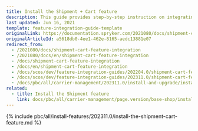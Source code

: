 ```yaml
---
title: Install the Shipment + Cart feature
description: This guide provides step-by-step instruction on integrating Shipment + Cart feature into the Spryker-based project.
last_updated: Jun 16, 2021
template: feature-integration-guide-template
originalLink: https://documentation.spryker.com/2021080/docs/shipment-cart-feature-integration
originalArticleId: a5618db0-4ee1-462e-8165-aedc13881e07
redirect_from:
  - /2021080/docs/shipment-cart-feature-integration
  - /2021080/docs/en/shipment-cart-feature-integration
  - /docs/shipment-cart-feature-integration
  - /docs/en/shipment-cart-feature-integration
  - /docs/scos/dev/feature-integration-guides/202204.0/shipment-cart-feature-integration.html
  - /docs/scos/dev/feature-integration-guides/202311.0/shipment-cart-feature-integration.html
  - /docs/pbc/all/carrier-management/202311.0/install-and-upgrade/install-the-shipment-feature.html
related:
  - title: Install the Shipment feature
    link: docs/pbc/all/carrier-management/page.version/base-shop/install-and-upgrade/install-features/install-the-shipment-feature.html
---
```


{% include pbc/all/install-features/202311.0/install-the-shipment-cart-feature.md %} <!-- To edit, see /_includes/pbc/all/install-features/202311.0/install-the-shipment-cart-feature.md -->

